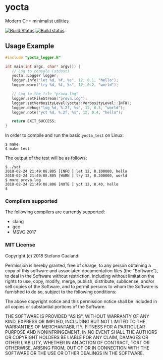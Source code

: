 # yocta
Modern C++ minimalist utilities

[![Build Status](https://travis-ci.org/stegua/dotlib.svg?branch=master)](https://travis-ci.org/stegua/yocta) [![Build status](https://ci.appveyor.com/api/projects/status/d2jnxclg20vd0o50?svg=true)](https://ci.appveyor.com/project/stegua/yocta)


## Usage Example
```c++
#include "yocta_logger.h"

int main(int argc, char* argv[]) {
   // Log to console (stdout)
   yocta::Logger logger;
   logger.info("let %d, %f, %s", 12, 0.1, "hello");
   logger.warn("try %d, %f, %s", 12, 0.2, "world");

   // Log to the file "prova.log"
   logger.setFileStream("prova.log");
   logger.setVerbosityLevel(yocta::VerbosityLevel::INFO);
   logger.debug("log %d, %.2f, %s", 12, 0.3, "world");
   logger.note("yct %d, %.2f, %s", 12, 0.4, "hello");

   return EXIT_SUCCESS;
}
```
In order to compile and run the basic `yocta_test` on Linux:
```
$ make
$ make test
``` 
The output of the test will be as follows:
```
$ ./yct
2018-02-24 21:49:08.805 [INFO ] let 12, 0.100000, hello
2018-02-24 21:49:08.805 [WARN ] try 12, 0.200000, world
$ more prova.log
2018-02-24 21:49:08.806 [NOTE ] yct 12, 0.40, hello
$ 
```

### Compilers supported
The following compilers are currently supported:

* clang
* gcc
* MSVC 2017



### MIT License
Copyright (c) 2018 Stefano Gualandi

Permission is hereby granted, free of charge, to any person obtaining a copy
of this software and associated documentation files (the "Software"), to deal
in the Software without restriction, including without limitation the rights
to use, copy, modify, merge, publish, distribute, sublicense, and/or sell
copies of the Software, and to permit persons to whom the Software is
furnished to do so, subject to the following conditions:

The above copyright notice and this permission notice shall be included in all
copies or substantial portions of the Software.

THE SOFTWARE IS PROVIDED "AS IS", WITHOUT WARRANTY OF ANY KIND, EXPRESS OR
IMPLIED, INCLUDING BUT NOT LIMITED TO THE WARRANTIES OF MERCHANTABILITY,
FITNESS FOR A PARTICULAR PURPOSE AND NONINFRINGEMENT. IN NO EVENT SHALL THE
AUTHORS OR COPYRIGHT HOLDERS BE LIABLE FOR ANY CLAIM, DAMAGES OR OTHER
LIABILITY, WHETHER IN AN ACTION OF CONTRACT, TORT OR OTHERWISE, ARISING FROM,
OUT OF OR IN CONNECTION WITH THE SOFTWARE OR THE USE OR OTHER DEALINGS IN THE
SOFTWARE.
